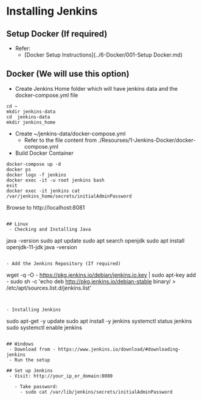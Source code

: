 # Installing Jenkins
## Setup Docker (If required)
- Refer:
  - [Docker Setup Instructions](../6-Docker/001-Setup Docker.md)
## Docker (We will use this option)
- Create Jenkins Home folder which will have jenkins data and the docker-compose.yml file
```
cd ~
mkdir jenkins-data
cd  jenkins-data
mkdir jenkins_home
```
- Create ~/jenkins-data/docker-compose.yml
  - Refer to the file content from ./Resourses/1-Jenkins-Docker/docker-compose.yml
- Build Docker Container
```
docker-compose up -d
docker ps
docker logs -f jenkins
docker exec -it -u root jenkins bash
exit
docker exec -it jenkins cat /var/jenkins_home/secrets/initialAdminPassword
```

Browse to http://localhost:8081
```

## Linux
 - Checking and Installing Java
```
java -version
sudo apt update
sudo apt search openjdk
sudo apt install openjdk-11-jdk
java -version
```

- Add the Jenkins Repository (If required)
```
wget -q -O - https://pkg.jenkins.io/debian/jenkins.io.key | sudo apt-key add -
sudo sh -c 'echo deb http://pkg.jenkins.io/debian-stable binary/ > /etc/apt/sources.list.d/jenkins.list'
```


- Installing Jenkins
```
sudo apt-get -y update
sudo apt install -y jenkins
systemctl status jenkins
sudo systemctl enable jenkins
```

## Windows
 - Download from - https://www.jenkins.io/download/#downloading-jenkins
 - Run the setup

## Set up Jenkins
 - Visit: http://your_ip_or_domain:8080

   - Take password:
     - sudo cat /var/lib/jenkins/secrets/initialAdminPassword
